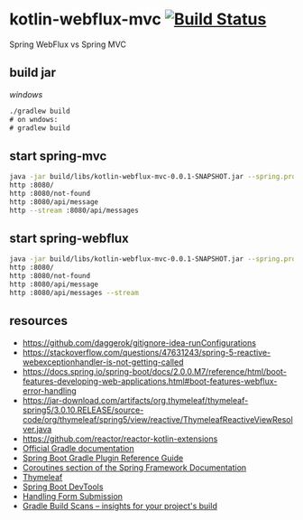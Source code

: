 # kotlin-webflux-mvc [![Build Status](https://travis-ci.org/daggerok/kotlin-webflux-mvc.svg?branch=master)](https://travis-ci.org/daggerok/kotlin-webflux-mvc)
Spring WebFlux vs Spring MVC

## build jar

_windows_

```cmd
./gradlew build
# on wndows:
# gradlew build
```

## start spring-mvc

```bash
java -jar build/libs/kotlin-webflux-mvc-0.0.1-SNAPSHOT.jar --spring.profiles.active=mvc
http :8080/
http :8080/not-found
http :8080/api/message 
http --stream :8080/api/messages 
```

## start spring-webflux

```bash
java -jar build/libs/kotlin-webflux-mvc-0.0.1-SNAPSHOT.jar --spring.profiles.active=webflux
http :8080/
http :8080/not-found
http :8080/api/message
http :8080/api/messages --stream 
```

## resources

* https://github.com/daggerok/gitignore-idea-runConfigurations
* https://stackoverflow.com/questions/47631243/spring-5-reactive-webexceptionhandler-is-not-getting-called
* https://docs.spring.io/spring-boot/docs/2.0.0.M7/reference/html/boot-features-developing-web-applications.html#boot-features-webflux-error-handling
* https://jar-download.com/artifacts/org.thymeleaf/thymeleaf-spring5/3.0.10.RELEASE/source-code/org/thymeleaf/spring5/view/reactive/ThymeleafReactiveViewResolver.java
* https://github.com/reactor/reactor-kotlin-extensions
* [Official Gradle documentation](https://docs.gradle.org)
* [Spring Boot Gradle Plugin Reference Guide](https://docs.spring.io/spring-boot/docs/2.2.2.RELEASE/gradle-plugin/reference/html/)
* [Coroutines section of the Spring Framework Documentation](https://docs.spring.io/spring/docs/5.2.2.RELEASE/spring-framework-reference/languages.html#coroutines)
* [Thymeleaf](https://docs.spring.io/spring-boot/docs/2.2.2.RELEASE/reference/htmlsingle/#boot-features-spring-mvc-template-engines)
* [Spring Boot DevTools](https://docs.spring.io/spring-boot/docs/2.2.2.RELEASE/reference/htmlsingle/#using-boot-devtools)
* [Handling Form Submission](https://spring.io/guides/gs/handling-form-submission/)
* [Gradle Build Scans – insights for your project's build](https://scans.gradle.com#gradle)
